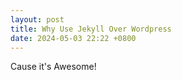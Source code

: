 ```yaml
---
layout: post
title: Why Use Jekyll Over Wordpress
date: 2024-05-03 22:22 +0800
---
```


Cause it's Awesome! 
